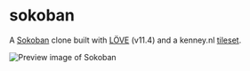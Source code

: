# sokoban

A [Sokoban](https://en.wikipedia.org/wiki/Sokoban) clone built with [LÖVE](https://love2d.org) (v11.4) and a kenney.nl [tileset](https://www.kenney.nl/assets/monochrome-rpg).

![Preview image of Sokoban](https://github.com/healeycodes/sokoban/blob/main/assets/preview.png)

